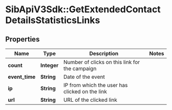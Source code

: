 # SibApiV3Sdk::GetExtendedContactDetailsStatisticsLinks

## Properties
Name | Type | Description | Notes
------------ | ------------- | ------------- | -------------
**count** | **Integer** | Number of clicks on this link for the campaign | 
**event_time** | **String** | Date of the event | 
**ip** | **String** | IP from which the user has clicked on the link | 
**url** | **String** | URL of the clicked link | 



